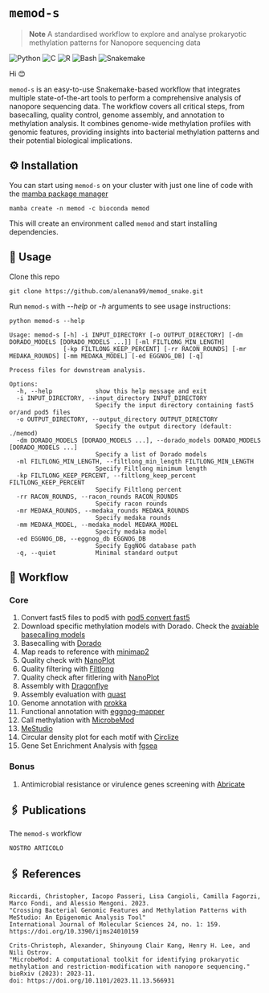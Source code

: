 # `memod-s`

> **Note**
> A standardised workflow to explore and analyse prokaryotic methylation patterns for Nanopore sequencing data

![Python](https://img.shields.io/badge/python-3670A0?style=for-the-badge&logo=python&logoColor=ffdd54) ![C](https://img.shields.io/badge/c-%2300599C.svg?style=for-the-badge&logo=c&logoColor=white) ![R](https://img.shields.io/badge/r-%23276DC3.svg?style=for-the-badge&logo=r&logoColor=white) ![Bash](https://img.shields.io/badge/bash-%234EAA25.svg?style=for-the-badge&logo=gnu-bash&logoColor=white) ![Snakemake](https://img.shields.io/badge/Snakemake-green?style=for-the-badge) 


Hi :blush:

`memod-s` is an easy-to-use Snakemake-based workflow that integrates multiple state-of-the-art tools to perform a comprehensive analysis of nanopore sequencing data.
The workflow covers all critical steps, from basecalling, quality control, genome assembly, and annotation to methylation analysis.
It combines genome-wide methylation profiles with genomic features, providing insights into bacterial methylation patterns and their potential biological implications.

## ⚙️ Installation

You can start using `memod-s` on your cluster with just one line of code with the [mamba package manager](https://github.com/mamba-org/mamba)

```
mamba create -n memod -c bioconda memod
```

This will create an environment called `memod` and start installing dependencies.

## 🔧 Usage

Clone this repo

```
git clone https://github.com/alenana99/memod_snake.git
```

Run `memod-s` with *--help* or *-h* arguments to see usage instructions:

```
python memod-s --help
```
```
Usage: memod-s [-h] -i INPUT_DIRECTORY [-o OUTPUT_DIRECTORY] [-dm DORADO_MODELS [DORADO_MODELS ...]] [-ml FILTLONG_MIN_LENGTH]
               [-kp FILTLONG_KEEP_PERCENT] [-rr RACON_ROUNDS] [-mr MEDAKA_ROUNDS] [-mm MEDAKA_MODEL] [-ed EGGNOG_DB] [-q]

Process files for downstream analysis.

Options:
  -h, --help            show this help message and exit
  -i INPUT_DIRECTORY, --input_directory INPUT_DIRECTORY
                        Specify the input directory containing fast5 or/and pod5 files
  -o OUTPUT_DIRECTORY, --output_directory OUTPUT_DIRECTORY
                        Specify the output directory (default: ./memod)
  -dm DORADO_MODELS [DORADO_MODELS ...], --dorado_models DORADO_MODELS [DORADO_MODELS ...]
                        Specify a list of Dorado models
  -ml FILTLONG_MIN_LENGTH, --filtlong_min_length FILTLONG_MIN_LENGTH
                        Specify Filtlong minimum length
  -kp FILTLONG_KEEP_PERCENT, --filtlong_keep_percent FILTLONG_KEEP_PERCENT
                        Specify Filtlong percent
  -rr RACON_ROUNDS, --racon_rounds RACON_ROUNDS
                        Specify racon rounds
  -mr MEDAKA_ROUNDS, --medaka_rounds MEDAKA_ROUNDS
                        Specify medaka rounds
  -mm MEDAKA_MODEL, --medaka_model MEDAKA_MODEL
                        Specify medaka model
  -ed EGGNOG_DB, --eggnog_db EGGNOG_DB
                        Specify EggNOG database path
  -q, --quiet           Minimal standard output

```

## 🐍 Workflow

### Core

1. Convert fast5 files to pod5 with [pod5 convert fast5](https://pod5-file-format.readthedocs.io/en/latest/docs/tools.html#pod5-convert-fast5)
2. Download specific methylation models with Dorado. Check the [avaiable basecalling models](https://github.com/nanoporetech/dorado?tab=readme-ov-file#available-basecalling-models)
3. Basecalling with [Dorado](https://github.com/nanoporetech/dorado)
4. Map reads to reference with [minimap2](https://github.com/lh3/minimap2)
5. Quality check with [NanoPlot](https://github.com/wdecoster/NanoPlot)
6. Quality filtering with [Filtlong](https://github.com/rrwick/Filtlong)
7. Quality check after fitlering with [NanoPlot](https://github.com/wdecoster/NanoPlot)
8. Assembly with [Dragonflye](https://github.com/rpetit3/dragonflye)
9. Assembly evaluation with [quast](https://github.com/ablab/quast)
10. Genome annotation with [prokka](https://github.com/tseemann/prokka)
11. Functional annotation with [eggnog-mapper](https://github.com/eggnogdb/eggnog-mapper)
12. Call methylation with [MicrobeMod](https://github.com/cultivarium/MicrobeMod)
13. [MeStudio](https://github.com/combogenomics/MeStudio) 
14. Circular density plot for each motif with [Circlize](https://github.com/jokergoo/circlize)
15. Gene Set Enrichment Analysis with [fgsea](https://github.com/alserglab/fgsea)

### Bonus

1.  Antimicrobial resistance or virulence genes screening with [Abricate](https://github.com/tseemann/abricate)

## 🖇️ Publications

The `memod-s` workflow 

```
NOSTRO ARTICOLO
```
## 🖇️ References
```
Riccardi, Christopher, Iacopo Passeri, Lisa Cangioli, Camilla Fagorzi, Marco Fondi, and Alessio Mengoni. 2023.
"Crossing Bacterial Genomic Features and Methylation Patterns with MeStudio: An Epigenomic Analysis Tool"
International Journal of Molecular Sciences 24, no. 1: 159.
https://doi.org/10.3390/ijms24010159

Crits-Christoph, Alexander, Shinyoung Clair Kang, Henry H. Lee, and Nili Ostrov.
"MicrobeMod: A computational toolkit for identifying prokaryotic methylation and restriction-modification with nanopore sequencing."
bioRxiv (2023): 2023-11.
doi: https://doi.org/10.1101/2023.11.13.566931
```
